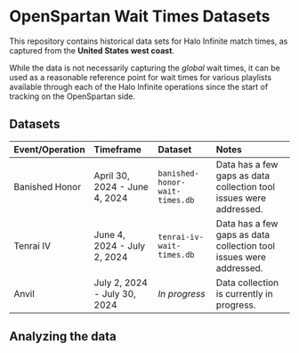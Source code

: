 # OpenSpartan Wait Times Datasets

This repository contains historical data sets for Halo Infinite match times, as captured from the **United States west coast**.

While the data is not necessarily capturing the _global_ wait times, it can be used as a reasonable reference point for wait times for various playlists available through each of the Halo Infinite operations since the start of tracking on the OpenSpartan side.

## Datasets

| Event/Operation | Timeframe                     | Dataset                        | Notes                                                               |
|:----------------|:------------------------------|:-------------------------------|:-------------------------------------------------------------------|
| Banished Honor  | April 30, 2024 - June 4, 2024 | `banished-honor-wait-times.db` | Data has a few gaps as data collection tool issues were addressed. |
| Tenrai IV       | June 4, 2024 - July 2, 2024   | `tenrai-iv-wait-times.db`      | Data has a few gaps as data collection tool issues were addressed. |
| Anvil           | July 2, 2024 - July 30, 2024  | _In progress_                  | Data collection is currently in progress.                          |

## Analyzing the data
